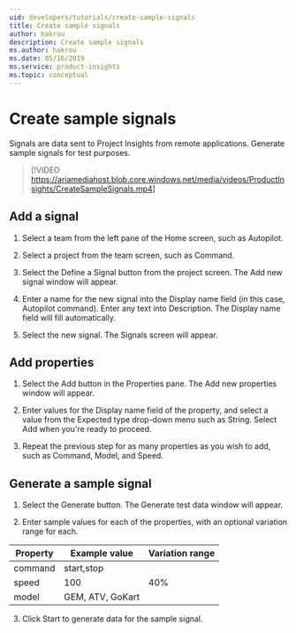 ```yaml
---
uid: developers/tutorials/create-sample-signals
title: Create sample signals
author: hakrou
description: Create sample signals
ms.author: hakrou
ms.date: 05/16/2019
ms.service: product-insights
ms.topic: conceptual
---
```


# Create sample signals

Signals are data sent to Project Insights from remote applications.
Generate sample signals for test purposes.

> [!VIDEO https://ariamediahost.blob.core.windows.net/media/videos/ProductInsights/CreateSampleSignals.mp4]

## Add a signal

1. Select a team from the left pane of the Home screen, such as Autopilot.

1. Select a project from the team screen, such as Command.

1. Select the Define a Signal button from the project screen. The Add new signal window will appear.

1. Enter a name for the new signal into the Display name field (in this case, Autopilot command). Enter any text into Description. The Display name field will fill automatically.

1. Select the new signal. The Signals screen will appear.

## Add properties

1. Select the Add button in the Properties pane. The Add new properties window will appear.

1. Enter values for the Display name field of the property, and select a value from
the Expected type drop-down menu such as String. Select Add when you're ready to proceed.

1. Repeat the previous step for as many properties as you wish to add, such as Command, Model, and Speed.

## Generate a sample signal

1. Select the Generate button. The Generate test data window will appear.

2. Enter sample values for each of the properties, with an optional variation range for each.

|Property|Example value|Variation range|
|--------|-------------|---------------|
|command|start,stop|
|speed|100|40%|
|model|GEM, ATV, GoKart|

3. Click Start to generate data for the sample signal.
